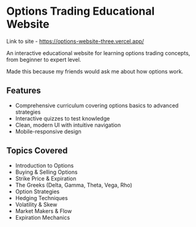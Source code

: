 # Options Trading Educational Website

Link to site - https://options-website-three.vercel.app/

An interactive educational website for learning options trading concepts, from beginner to expert level.

Made this because my friends would ask me about how options work.

## Features

- Comprehensive curriculum covering options basics to advanced strategies
- Interactive quizzes to test knowledge
- Clean, modern UI with intuitive navigation
- Mobile-responsive design

## Topics Covered

- Introduction to Options
- Buying & Selling Options
- Strike Price & Expiration
- The Greeks (Delta, Gamma, Theta, Vega, Rho)
- Option Strategies
- Hedging Techniques
- Volatility & Skew
- Market Makers & Flow
- Expiration Mechanics
